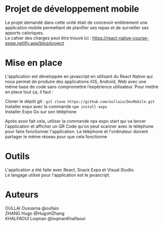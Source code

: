 # Projet de développement mobile

Le projet demandé dans cette unité était de concevoir entièrement une application mobile permettant de planifier ses repas et de surveiller ses apports caloriques.\
Le cahier des charges peut être trouvé ici : https://react-native-course-esiee.netlify.app/blog/project

# Mise en place

L'application est développée en javascript en utilisant du React Native qui nous permet de produire des applications iOS, Androïd, Web avec une même base de code sans compromettre l’expérience utilisateur. Pour mettre en place tout ça, il faut :

Cloner le dépôt git : `git clone https://github.com/oullaio/DevMobile.git`\
Installer expo avec la commande `npm install expo`\
Installer Expo Go sur son téléphone

Après avoir fait cela, utiliser la commande npx expo start qui va lancer l'application et afficher un QR Code qu'on peut scanner avec le téléphone pour faire fonctionner l'application. Le téléphone et l'ordinateur doivent partager le même réseau pour que cela fonctionne

# Outils

L'application a été faite avec React, Snack Expo et Visual Studio.\
Le langage utilisé pour l'application est le javascript.

# Auteurs

OULLAI Oussama @oullaio\
ZHANG Hugo @HugoHZhang\
KHALFAOUI Loqman @loqmanKhalfaoui
